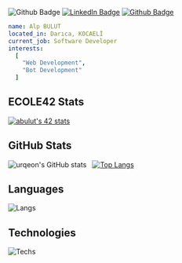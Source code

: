 ![Github Badge](https://komarev.com/ghpvc/?username=urqeon&color=blueviolet)
[![LinkedIn Badge](https://img.shields.io/badge/-LinkedIn-0a66c2?style=flat-quare&labelColor=0a66c2&logo=linkedin&logoColor=white&link=link)](https://www.linkedin.com/in/alp-bulut-76a608180/)
[![Github Badge](https://img.shields.io/badge/-Github-000000?style=flat-quare&labelColor=000000&logo=github&logoColor=white&link=link)](https://github.com/urqeon) 
```yaml
name: Alp BULUT
located_in: Darıca, KOCAELİ
current_job: Software Developer
interests:
  [
    "Web Development",
    "Bot Development"
  ]
```
## ECOLE42 Stats
[![abulut's 42 stats](https://badge42.vercel.app/api/v2/cldeho95j00730fl3huf33axr/stats?cursusId=21&coalitionId=232)](https://github.com/JaeSeoKim/badge42)
## GitHub Stats
![urqeon's GitHub stats](https://github-readme-stats.vercel.app/api?username=urqeon&show_icons=true&theme=synthwave) &nbsp;&nbsp;[![Top Langs](https://github-readme-stats.vercel.app/api/top-langs/?username=urqeon&layout=compact&theme=synthwave)](https://github.com/urqeon)
## Languages
![Langs](https://skillicons.dev/icons?i=html,css,js,ts,c,")
## Technologies
![Techs](https://skillicons.dev/icons?i=vscode,git,vim,bash,bots,")
